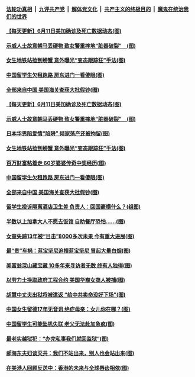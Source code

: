 ####  [法轮功真相](../../../../basic/blob/master/README.md?t=06121102) &nbsp;|&nbsp; [九评共产党](../../../../9ping.md/blob/master/README.md?t=06121102) &nbsp;|&nbsp; [解体党文化](../../../../jtdwh.md/blob/master/README.md?t=06121102)  &nbsp;|&nbsp; [共产主义的终极目的](../../../../gczydzjmd.md/blob/master/README.md?t=06121102) &nbsp;|&nbsp; [魔鬼在统治我们的世界](../../../../mgztzwmdsj.md/blob/master/README.md?t=06121102) 

#### [【每天更新】6月11日美加确诊及死亡数据动态(图)](../pages/p3/935173.md?t=06121102) 


#### [示威人士故意朝马丢硬物 致女警重摔地“脏器破裂”　(图)](../pages/p3/936258.md?t=06121102) 

#### [女生地铁站捡到螃蟹 意外曝光“变态跟踪狂”手法(图)](../pages/p3/936215.md?t=06121102) 

#### [中国留学生欠租跑路 房东进门一看傻眼(图)](../pages/p3/936143.md?t=06121102) 

#### [全部来自中国 美国海关查获大批假钞(图)](../pages/p3/936141.md?t=06121102) 

#### [【每天更新】6月11日美加确诊及死亡数据动态(图)](../pages/p3/935173.md?t=06121102) 


#### [示威人士故意朝马丢硬物 致女警重摔地“脏器破裂”　(图)](../pages/p3/936258.md?t=06121102) 

#### [日本华男陷爱情“陷阱” 倾家荡产还被拘留(图)](../pages/p3/936226.md?t=06121102) 

#### [女生地铁站捡到螃蟹 意外曝光“变态跟踪狂”手法(图)](../pages/p3/936215.md?t=06121102) 

#### [百万财富粘着走 60岁婆婆传奇中奖经历(图)](../pages/p3/936162.md?t=06121102) 

#### [中国留学生欠租跑路 房东进门一看傻眼(图)](../pages/p3/936143.md?t=06121102) 

#### [全部来自中国 美国海关查获大批假钞(图)](../pages/p3/936141.md?t=06121102) 

#### [留学生投诉隔离酒店卫生差 负责人：回国豪横什么？(组图)](../pages/p3/936136.md?t=06121102) 

#### [半数以上加拿大人不愿去饭馆 自助餐厅恐怕……(图)](../pages/p3/936112.md?t=06121102) 

#### [女童失踪13年被“目击”8000多次未果 今有重大进展(图)](../pages/p3/936105.md?t=06121102) 

#### [最“贵”车祸：蓝宝坚尼追撞蓝宝坚尼 冒起大量白烟(图)](../pages/p3/936098.md?t=06121102) 

#### [美富翁深山藏宝藏 10多年来寻访者无数 终有人独得(图)](../pages/p3/936036.md?t=06121102) 

#### [以劳力士换取政府工程合约 美国华裔女商人被捕(图)](../pages/p3/936034.md?t=06121102) 

#### [胡慧中丈夫出狱将被遣返 “给中共卖命没好下场”(图)](../pages/p3/936027.md?t=06121102) 

#### [中国女生留德17年无音讯 绝症母亲：女儿你在哪？(图)](../pages/p3/936025.md?t=06121102) 

#### [中国留学生可能坠机失联 老父无法赴加急疯(图)](../pages/p3/936023.md?t=06121102) 

#### [最老实越狱犯：“办完私事我们就回监狱”(图)](../pages/p3/935999.md?t=06121102) 

#### [郝海东夫妇谈灭共：我们不站出来，别人也会站出来(图)](../pages/p3/935983.md?t=06121102) 

#### [在美港人回顾反送中：香港的未来与全球唇齿相依(图)](../pages/p3/935942.md?t=06121102) 

